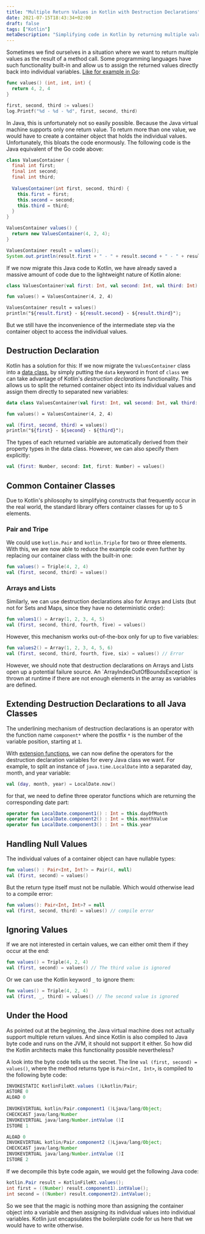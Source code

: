 ```yaml
---
title: "Multiple Return Values in Kotlin with Destruction Declarations"
date: 2021-07-15T18:43:34+02:00
draft: false
tags: ["Kotlin"]
metaDescription: "Simplifying code in Kotlin by returning multiple values from a method with destruction declarations."
---
```


Sometimes we find ourselves in a situation where we want to return multiple values as the result of a method call. Some programming languages have such functionality built-in and allow us to assign the returned values directly back into individual variables. [Like for example in Go](https://gobyexample.com/multiple-return-values):

```go
func values() (int, int, int) {
  return 4, 2, 4
}

first, second, third := values()
log.Printf("%d - %d - %d", first, second, third)
```

In Java, this is unfortunately not so easily possible. Because the Java virtual machine supports only one return value. To return more than one value, we would have to create a container object that holds the individual values. Unfortunately, this bloats the code enormously. The following code is the Java equivalent of the Go code above:

```java
class ValuesContainer {
  final int first;
  final int second;
  final int third;
  
  ValuesContainer(int first, second, third) {
    this.first = first;
    this.second = second;
    this.third = third;
  }
}

ValuesContainer values() {
  return new ValuesContainer(4, 2, 4);
}

ValuesContainer result = values();
System.out.println(result.first + " - " + result.second + " - " + result.third);
```

If we now migrate this Java code to Kotlin, we have already saved a massive amount of code due to the lightweight nature of Kotlin alone:

```kotlin
class ValuesContainer(val first: Int, val second: Int, val third: Int)

fun values() = ValuesContainer(4, 2, 4)

ValuesContainer result = values()
println("${result.first} - ${result.second} - ${result.third}");
```

But we still have the inconvenience of the intermediate step via the container object to access the individual values.

## Destruction Declaration

Kotlin has a solution for this: If we now migrate the `ValuesContainer` class into a [data class](https://kotlinlang.org/docs/data-classes.html), by simply putting the `data` keyword in front of  `class` we can take advantage of Kotlin's _destruction declarations_ functionality. This allows us to split the returned container object into its individual values and assign them directly to separated new variables:

```kotlin {hl_lines=[5]}
data class ValuesContainer(val first: Int, val second: Int, val third: Int)

fun values() = ValuesContainer(4, 2, 4)

val (first, second, third) = values()
println("${first} - ${second} - ${third}");
```

The types of each returned variable are automatically derived from their property types in the data class. However, we can also specify them explicitly:

```kotlin
val (first: Number, second: Int, first: Number) = values()
```

## Common Container Classes

Due to Kotlin's philosophy to simplifying constructs that frequently occur in the real world, the standard library offers container classes for up to 5 elements.

### Pair and Tripe

We could use `kotlin.Pair` and `kotlin.Triple` for two or three elements. With this, we are now able to reduce the example code even further by replacing our container class with the built-in one:

```kotlin
fun values() = Triple(4, 2, 4)
val (first, second, third) = values()
```

### Arrays and Lists

Similarly, we can use destruction declarations also for Arrays and Lists (but not for Sets and Maps, since they have no deterministic order):

```kotlin
fun values1() = Array(1, 2, 3, 4, 5)
val (first, second, third, fourth, five) = values()
```
However, this mechanism works out-of-the-box only for up to five variables:
```kotlin
fun values2() = Array(1, 2, 3, 4, 5, 6) 
val (first, second, third, fourth, five, six) = values() // Error
```
However, we should note that destruction declarations on Arrays and Lists open up a potential failure source. An `ArrayIndexOutOfBoundsException´ is thrown at runtime if there are not enough elements in the array as variables are defined.

## Extending Destruction Declarations to all Java Classes

The underlining mechanism of destruction declarations is an operator with the function name `component*` where the postfix `*` is the number of the variable position, starting at `1`.

With [extension functions](https://kotlinlang.org/docs/extensions.html), we can now define the operators for the destruction declaration variables for every Java class we want. For example, to split an instance of `java.time.LocalDate` into a separated day, month, and year variable:
```kotlin
val (day, month, year) = LocalDate.now()
```
for that, we need to define three operator functions which are returning the corresponding date part:
```kotlin
operator fun LocalDate.component1() : Int = this.dayOfMonth
operator fun LocalDate.component2() : Int = this.monthValue
operator fun LocalDate.component3() : Int = this.year
```

## Handling Null Values

The individual values of a container object can have nullable types:

```kotlin
fun values() : Pair<Int, Int?> = Pair(4, null)
val (first, second) = values()
```

But the return type itself must not be nullable. Which would otherwise lead to a compile error:

```kotlin
fun values(): Pair<Int, Int>? = null
val (first, second, third) = values() // compile error
```

## Ignoring Values

If we are not interested in certain values, we can either omit them if they occur at the end:

```kotlin
fun values() = Triple(4, 2, 4)
val (first, second) = values() // The third value is ignored
```

Or we can use the Kotlin keyword `_` to ignore them:

```kotlin
fun values() = Triple(4, 2, 4)
val (first, _, third) = values() // The second value is ignored
```

## Under the Hood

As pointed out at the beginning, the Java virtual machine does not actually support multiple return values. And since Kotlin is also compiled to Java byte code and runs on the JVM, it should not support it either. So how did the Kotlin architects make this functionality possible nevertheless?

A look into the byte code tells us the secret. The line  `val (first, second) = values()`, where the method returns type is `Pair<Int, Int>`, is compiled to the following byte code:

```java
INVOKESTATIC KotlinFileKt.values ()Lkotlin/Pair;
ASTORE 0
ALOAD 0
      
INVOKEVIRTUAL kotlin/Pair.component1 ()Ljava/lang/Object;
CHECKCAST java/lang/Number
INVOKEVIRTUAL java/lang/Number.intValue ()I
ISTORE 1

ALOAD 0
INVOKEVIRTUAL kotlin/Pair.component2 ()Ljava/lang/Object;
CHECKCAST java/lang/Number
INVOKEVIRTUAL java/lang/Number.intValue ()I
ISTORE 2
```

If we decompile this byte code again, we would get the following Java code:

```java
kotlin.Pair result = KotlinFileKt.values();
int first = ((Number) result.component1).intValue();
int second = ((Number) result.component2).intValue();
```

So we see that the magic is nothing more than assigning the container object into a variable and then assigning its individual values into individual variables. Kotlin just encapsulates the boilerplate code for us here that we would have to write otherwise.
